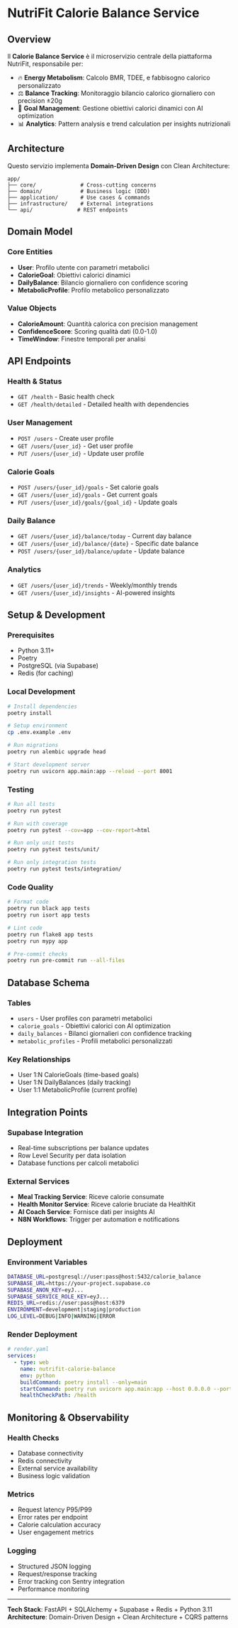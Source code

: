 # NutriFit Calorie Balance Service

## Overview

Il **Calorie Balance Service** è il microservizio centrale della piattaforma NutriFit, responsabile per:

- 🔥 **Energy Metabolism**: Calcolo BMR, TDEE, e fabbisogno calorico personalizzato
- ⚖️ **Balance Tracking**: Monitoraggio bilancio calorico giornaliero con precision ±20g
- 🎯 **Goal Management**: Gestione obiettivi calorici dinamici con AI optimization
- 📊 **Analytics**: Pattern analysis e trend calculation per insights nutrizionali

## Architecture

Questo servizio implementa **Domain-Driven Design** con Clean Architecture:

```
app/
├── core/              # Cross-cutting concerns
├── domain/            # Business logic (DDD)
├── application/       # Use cases & commands
├── infrastructure/    # External integrations  
└── api/              # REST endpoints
```

## Domain Model

### Core Entities
- **User**: Profilo utente con parametri metabolici
- **CalorieGoal**: Obiettivi calorici dinamici
- **DailyBalance**: Bilancio giornaliero con confidence scoring
- **MetabolicProfile**: Profilo metabolico personalizzato

### Value Objects
- **CalorieAmount**: Quantità calorica con precision management
- **ConfidenceScore**: Scoring qualità dati (0.0-1.0)
- **TimeWindow**: Finestre temporali per analisi

## API Endpoints

### Health & Status
- `GET /health` - Basic health check
- `GET /health/detailed` - Detailed health with dependencies

### User Management
- `POST /users` - Create user profile
- `GET /users/{user_id}` - Get user profile
- `PUT /users/{user_id}` - Update user profile

### Calorie Goals
- `POST /users/{user_id}/goals` - Set calorie goals
- `GET /users/{user_id}/goals` - Get current goals
- `PUT /users/{user_id}/goals/{goal_id}` - Update goals

### Daily Balance
- `GET /users/{user_id}/balance/today` - Current day balance
- `GET /users/{user_id}/balance/{date}` - Specific date balance
- `POST /users/{user_id}/balance/update` - Update balance

### Analytics
- `GET /users/{user_id}/trends` - Weekly/monthly trends
- `GET /users/{user_id}/insights` - AI-powered insights

## Setup & Development

### Prerequisites
- Python 3.11+
- Poetry
- PostgreSQL (via Supabase)
- Redis (for caching)

### Local Development
```bash
# Install dependencies
poetry install

# Setup environment
cp .env.example .env

# Run migrations
poetry run alembic upgrade head

# Start development server
poetry run uvicorn app.main:app --reload --port 8001
```

### Testing
```bash
# Run all tests
poetry run pytest

# Run with coverage
poetry run pytest --cov=app --cov-report=html

# Run only unit tests
poetry run pytest tests/unit/

# Run only integration tests  
poetry run pytest tests/integration/
```

### Code Quality
```bash
# Format code
poetry run black app tests
poetry run isort app tests

# Lint code
poetry run flake8 app tests
poetry run mypy app

# Pre-commit checks
poetry run pre-commit run --all-files
```

## Database Schema

### Tables
- `users` - User profiles con parametri metabolici
- `calorie_goals` - Obiettivi calorici con AI optimization
- `daily_balances` - Bilanci giornalieri con confidence tracking
- `metabolic_profiles` - Profili metabolici personalizzati

### Key Relationships
- User 1:N CalorieGoals (time-based goals)
- User 1:N DailyBalances (daily tracking)
- User 1:1 MetabolicProfile (current profile)

## Integration Points

### Supabase Integration
- Real-time subscriptions per balance updates
- Row Level Security per data isolation
- Database functions per calcoli metabolici

### External Services
- **Meal Tracking Service**: Riceve calorie consumate
- **Health Monitor Service**: Riceve calorie bruciate da HealthKit
- **AI Coach Service**: Fornisce dati per insights AI
- **N8N Workflows**: Trigger per automation e notifications

## Deployment

### Environment Variables
```bash
DATABASE_URL=postgresql://user:pass@host:5432/calorie_balance
SUPABASE_URL=https://your-project.supabase.co
SUPABASE_ANON_KEY=eyJ...
SUPABASE_SERVICE_ROLE_KEY=eyJ...
REDIS_URL=redis://user:pass@host:6379
ENVIRONMENT=development|staging|production
LOG_LEVEL=DEBUG|INFO|WARNING|ERROR
```

### Render Deployment
```yaml
# render.yaml
services:
  - type: web
    name: nutrifit-calorie-balance
    env: python
    buildCommand: poetry install --only=main
    startCommand: poetry run uvicorn app.main:app --host 0.0.0.0 --port $PORT
    healthCheckPath: /health
```

## Monitoring & Observability

### Health Checks
- Database connectivity
- Redis connectivity  
- External service availability
- Business logic validation

### Metrics
- Request latency P95/P99
- Error rates per endpoint
- Calorie calculation accuracy
- User engagement metrics

### Logging
- Structured JSON logging
- Request/response tracking
- Error tracking con Sentry integration
- Performance monitoring

---

**Tech Stack**: FastAPI + SQLAlchemy + Supabase + Redis + Python 3.11
**Architecture**: Domain-Driven Design + Clean Architecture + CQRS patterns
